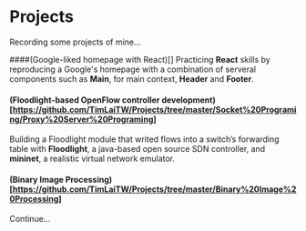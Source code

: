 # Projects
Recording some projects of mine...

####(Google-liked homepage with React)[]
Practicing **React** skills by reproducing a Google's homepage with a combination of serveral components such as **Main**, for main context, **Header** and **Footer**.

#### (Floodlight-based OpenFlow controller development)[https://github.com/TimLaiTW/Projects/tree/master/Socket%20Programing/Proxy%20Server%20Programing]
Building a Floodlight module that writed flows into a switch’s forwarding table with **Floodlight**, a java-based open source SDN controller, and **mininet**, a realistic virtual network emulator.

#### (Binary Image Processing)[https://github.com/TimLaiTW/Projects/tree/master/Binary%20Image%20Processing]
Continue...
